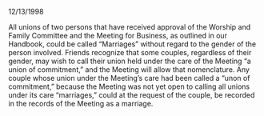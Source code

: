 12/13/1998

All unions of two persons that have received approval of the Worship and Family Committee and the Meeting for Business, as outlined in our Handbook, could be called “Marriages” without regard to the gender of the person involved. Friends recognize that some couples, regardless of their gender, may wish to call their union held under the care of the Meeting “a union of commitment,” and the Meeting will allow that nomenclature. Any couple whose union under the Meeting’s care had been called a “unon of commitment,” because the Meeting was not yet open to calling all unions under its care “marriages,” could at the request of the couple, be recorded in the records of the Meeting as a marriage.
